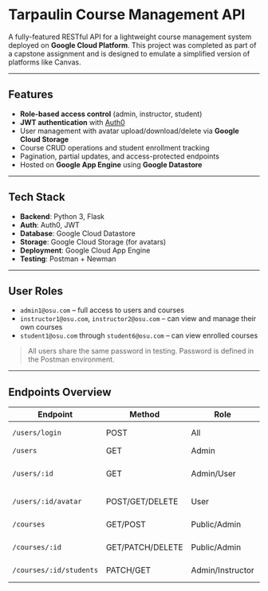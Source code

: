 # Tarpaulin Course Management API

A fully-featured RESTful API for a lightweight course management system deployed on **Google Cloud Platform**. This project was completed as part of a capstone assignment and is designed to emulate a simplified version of platforms like Canvas.

---

## Features

- **Role-based access control** (admin, instructor, student)
- **JWT authentication** with [Auth0](https://auth0.com)
- User management with avatar upload/download/delete via **Google Cloud Storage**
- Course CRUD operations and student enrollment tracking
- Pagination, partial updates, and access-protected endpoints
- Hosted on **Google App Engine** using **Google Datastore**

---

## Tech Stack

- **Backend**: Python 3, Flask
- **Auth**: Auth0, JWT
- **Database**: Google Cloud Datastore
- **Storage**: Google Cloud Storage (for avatars)
- **Deployment**: Google Cloud App Engine
- **Testing**: Postman + Newman

---

## User Roles

- `admin1@osu.com` – full access to users and courses
- `instructor1@osu.com`, `instructor2@osu.com` – can view and manage their own courses
- `student1@osu.com` through `student6@osu.com` – can view enrolled courses

> All users share the same password in testing. Password is defined in the Postman environment.

---

## Endpoints Overview

| Endpoint | Method | Role | Description |
|---------|--------|------|-------------|
| `/users/login` | POST | All | Auth0 login → returns JWT |
| `/users` | GET | Admin | Get all users |
| `/users/:id` | GET | Admin/User | Get user details + enrolled/assigned courses |
| `/users/:id/avatar` | POST/GET/DELETE | User | Manage avatar via GCS |
| `/courses` | GET/POST | Public/Admin | View or create courses |
| `/courses/:id` | GET/PATCH/DELETE | Public/Admin | Manage individual course |
| `/courses/:id/students` | PATCH/GET | Admin/Instructor | Enroll or list enrolled students |
